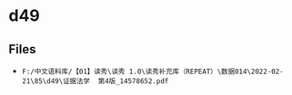 # d49

## Files

- `F:/中文语料库/【01】读秀\读秀 1.0\读秀补充库（REPEAT）\数据014\2022-02-21\85\d49\证据法学  第4版_14578652.pdf`
